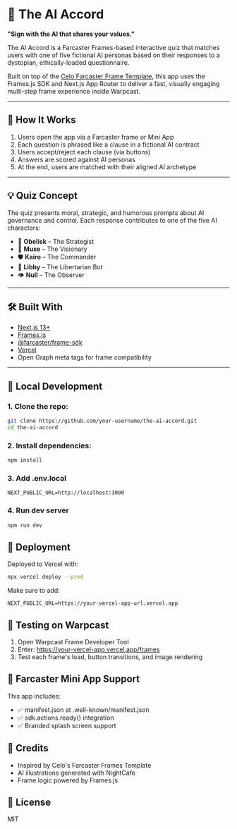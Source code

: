 # 🤖 The AI Accord

**"Sign with the AI that shares your values."**

The AI Accord is a Farcaster Frames-based interactive quiz that matches users with one of five fictional AI personas based on their responses to a dystopian, ethically-loaded questionnaire.

Built on top of the [Celo Farcaster Frame Template](https://github.com/celo-org/celo-farcaster-frames), this app uses the Frames.js SDK and Next.js App Router to deliver a fast, visually engaging multi-step frame experience inside Warpcast.

---

## 🧩 How It Works

1. Users open the app via a Farcaster frame or Mini App
2. Each question is phrased like a clause in a fictional AI contract
3. Users accept/reject each clause (via buttons)
4. Answers are scored against AI personas
5. At the end, users are matched with their aligned AI archetype

---

## 💡 Quiz Concept

The quiz presents moral, strategic, and humorous prompts about AI governance and control. Each response contributes to one of the five AI characters:

- 🧠 **Obelisk** – The Strategist  
- 🔮 **Muse** – The Visionary  
- 🛡 **Kairo** – The Commander  
- 🦊 **Libby** – The Libertarian Bot  
- 👁 **Null** – The Observer  

---

## 🛠️ Built With

- [Next.js 13+](https://nextjs.org/)
- [Frames.js](https://framesjs.org/)
- [@farcaster/frame-sdk](https://www.npmjs.com/package/@farcaster/frame-sdk)
- [Vercel](https://vercel.com/)
- Open Graph meta tags for frame compatibility

---

## 🔧 Local Development

### 1. Clone the repo:

```bash
git clone https://github.com/your-username/the-ai-accord.git
cd the-ai-accord
```

### 2. Install dependencies:

```bash
npm install
```

### 3. Add .env.local

```env
NEXT_PUBLIC_URL=http://localhost:3000
```

### 4. Run dev server

```bash
npm run dev
```

## 🚀 Deployment

Deployed to Vercel with:

```bash
npx vercel deploy --prod
```

Make sure to add:

```env
NEXT_PUBLIC_URL=https://your-vercel-app-url.vercel.app
```

## 🧪 Testing on Warpcast

1. Open Warpcast Frame Developer Tool
2. Enter: https://your-vercel-app.vercel.app/frames
3. Test each frame's load, button transitions, and image rendering

## 📱 Farcaster Mini App Support

This app includes:

- ✅ manifest.json at .well-known/manifest.json
- ✅ sdk.actions.ready() integration
- ✅ Branded splash screen support

## 🙏 Credits

- Inspired by Celo's Farcaster Frames Template
- AI illustrations generated with NightCafe
- Frame logic powered by Frames.js

## 📜 License

MIT


